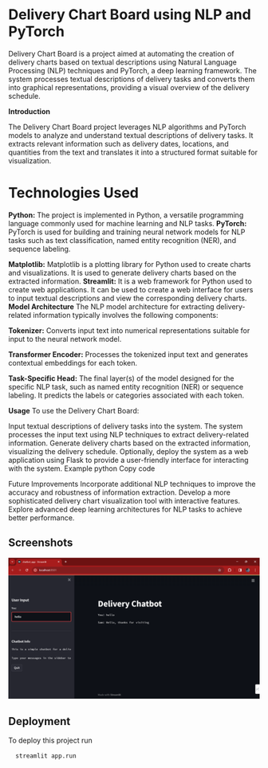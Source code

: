 # Delivery Chart Board using NLP and PyTorch
Delivery Chart Board is a project aimed at automating the creation of delivery charts based on textual descriptions using Natural Language Processing (NLP) techniques and PyTorch, a deep learning framework. The system processes textual descriptions of delivery tasks and converts them into graphical representations, providing a visual overview of the delivery schedule.

**Introduction**

The Delivery Chart Board project leverages NLP algorithms and PyTorch models to analyze and understand textual descriptions of delivery tasks. It extracts relevant information such as delivery dates, locations, and quantities from the text and translates it into a structured format suitable for visualization.

# Technologies Used
**Python:** The project is implemented in Python, a versatile programming language commonly used for machine learning and NLP tasks.
**PyTorch:** PyTorch is used for building and training neural network models for NLP tasks such as text classification, named entity recognition (NER), and sequence labeling.

**Matplotlib:** Matplotlib is a plotting library for Python used to create charts and visualizations. It is used to generate delivery charts based on the extracted information.
**Streamlit:** It is a web framework for Python used to create web applications. It can be used to create a web interface for users to input textual descriptions and view the corresponding delivery charts.
**Model Architecture**
The NLP model architecture for extracting delivery-related information typically involves the following components:

**Tokenizer:** Converts input text into numerical representations suitable for input to the neural network model.

**Transformer Encoder:** 
Processes the tokenized input text and generates contextual embeddings for each token.

**Task-Specific Head:** 
The final layer(s) of the model designed for the specific NLP task, such as named entity recognition (NER) or sequence labeling. It predicts the labels or categories associated with each token.

**Usage**
To use the Delivery Chart Board:

Input textual descriptions of delivery tasks into the system.
The system processes the input text using NLP techniques to extract delivery-related information.
Generate delivery charts based on the extracted information, visualizing the delivery schedule.
Optionally, deploy the system as a web application using Flask to provide a user-friendly interface for interacting with the system.
Example
python
Copy code

Future Improvements
Incorporate additional NLP techniques to improve the accuracy and robustness of information extraction.
Develop a more sophisticated delivery chart visualization tool with interactive features.
Explore advanced deep learning architectures for NLP tasks to achieve better performance.



## Screenshots

![App Screenshot](https://github.com/Ankitb700/Delivery_Chat_Bot/blob/main/Images/Screenshot%20(126).png)


## Deployment

To deploy this project run

```bash
  streamlit app.run
```

